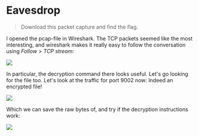 # Eavesdrop

> Download this packet capture and find the flag.

I opened the pcap-file in Wireshark. The TCP packets seemed like the most
interesting, and wireshark makes it really easy to follow the conversation using
*Follow > TCP stream*:

![](https://i.imgur.com/r8HfORN.png)

In particular, the decryption command there looks useful. Let's go looking for the file too. Let's look at the traffic for port 9002 now: Indeed an encrypted file!

![](https://i.imgur.com/s4GhMyd.png)

Which we can save the raw bytes of, and try if the decryption instructions work:

![](https://i.imgur.com/UYD7ZPg.png)





